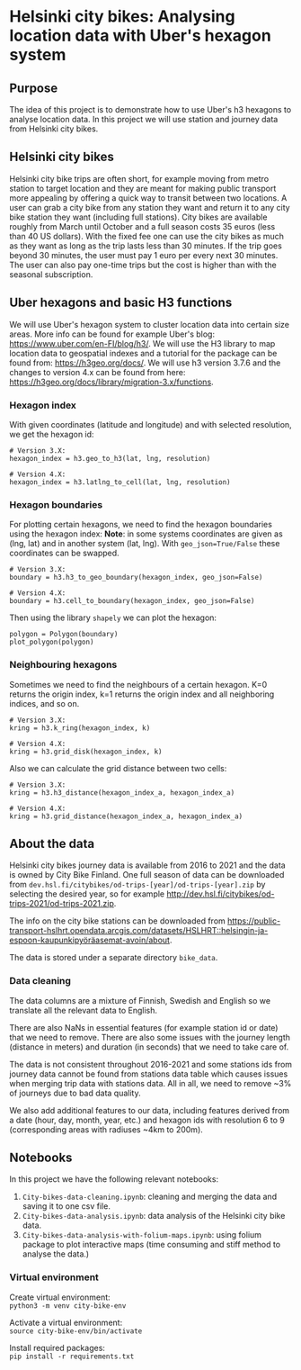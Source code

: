 # Helsinki city bikes: Analysing location data with Uber's hexagon system

## Purpose
The idea of this project is to demonstrate how to use Uber's h3 hexagons to analyse location data. In this project we will use station and journey data from Helsinki city bikes.

## Helsinki city bikes
Helsinki city bike trips are often short, for example moving from metro station to target location and they are meant for making public transport more appealing by offering a quick way to transit between two locations. A user can grab a city bike from any station they want and return it to any city bike station they want (including full stations). City bikes are available roughly from March until October and a full season costs 35 euros (less than 40 US dollars). With the fixed fee one can use the city bikes as much as they want as long as the trip lasts less than 30 minutes. If the trip goes beyond 30 minutes, the user must pay 1 euro per every next 30 minutes. The user can also pay one-time trips but the cost is higher than with the seasonal subscription.

## Uber hexagons and basic H3 functions
We will use Uber's hexagon system to cluster location data into certain size areas. More info can be found for example Uber's blog: https://www.uber.com/en-FI/blog/h3/. We will use the H3 library to map location data to geospatial indexes and a tutorial for the package can be found from: https://h3geo.org/docs/. We will use h3 version 3.7.6 and the changes to version 4.x can be found from here: https://h3geo.org/docs/library/migration-3.x/functions.

### Hexagon index
With given coordinates (latitude and longitude) and with selected resolution, we get the hexagon id:
```
# Version 3.X:
hexagon_index = h3.geo_to_h3(lat, lng, resolution)

# Version 4.X:
hexagon_index = h3.latlng_to_cell(lat, lng, resolution)
```
### Hexagon boundaries
For plotting certain hexagons, we need to find the hexagon boundaries using the hexagon index:
**Note**: in some systems coordinates are given as (lng, lat) and in another system (lat, lng). With `geo_json=True/False` these coordinates can be swapped.

```
# Version 3.X:
boundary = h3.h3_to_geo_boundary(hexagon_index, geo_json=False)

# Version 4.X:
boundary = h3.cell_to_boundary(hexagon_index, geo_json=False)
```
Then using the library `shapely` we can plot the hexagon:
```
polygon = Polygon(boundary)
plot_polygon(polygon)
```


### Neighbouring hexagons
Sometimes we need to find the neighbours of a certain hexagon. K=0 returns the origin index, k=1 returns the origin index and all neighboring indices, and so on.

```
# Version 3.X:
kring = h3.k_ring(hexagon_index, k)

# Version 4.X:
kring = h3.grid_disk(hexagon_index, k)
```

Also we can calculate the grid distance between two cells:

```
# Version 3.X:
kring = h3.h3_distance(hexagon_index_a, hexagon_index_a)

# Version 4.X:
kring = h3.grid_distance(hexagon_index_a, hexagon_index_a)
```



## About the data
Helsinki city bikes journey data is available from 2016 to 2021 and the data is owned by City Bike Finland. One full season of data can be downloaded from `dev.hsl.fi/citybikes/od-trips-[year]/od-trips-[year].zip` by selecting the desired year, so for example http://dev.hsl.fi/citybikes/od-trips-2021/od-trips-2021.zip.

The info on the city bike stations can be downloaded from https://public-transport-hslhrt.opendata.arcgis.com/datasets/HSLHRT::helsingin-ja-espoon-kaupunkipyöräasemat-avoin/about.

The data is stored under a separate directory `bike_data`.


### Data cleaning
The data columns are a mixture of Finnish, Swedish and English so we translate all the relevant data to English.

There are also NaNs in essential features (for example station id or date) that we need to remove. There are also some issues with the journey length (distance in meters) and duration (in seconds) that we need to take care of.

The data is not consistent throughout 2016-2021 and some stations ids from journey data cannot be found from stations data table which causes issues when merging trip data with stations data. All in all, we need to remove ~3% of journeys due to bad data quality.

We also add additional features to our data, including features derived from a date (hour, day, month, year, etc.) and hexagon ids with resolution 6 to 9 (corresponding areas with radiuses ~4km to 200m).

## Notebooks
In this project we have the following relevant notebooks:
1. `City-bikes-data-cleaning.ipynb`: cleaning and merging the data and saving it to one csv file.
2. `City-bikes-data-analysis.ipynb`: data analysis of the Helsinki city bike data.
3. `City-bikes-data-analysis-with-folium-maps.ipynb`: using folium package to plot interactive maps (time consuming and stiff method to analyse the data.)

### Virtual environment
Create virtual environment:\
`python3 -m venv city-bike-env`

Activate a virtual environment:\
`source city-bike-env/bin/activate`

Install required packages:\
`pip install -r requirements.txt`

